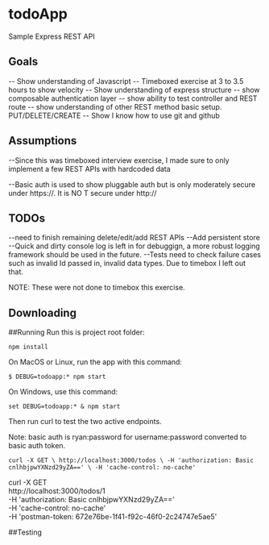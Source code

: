 # todoApp

Sample Express REST API

## Goals
-- Show understanding of Javascript
-- Timeboxed exercise at 3 to 3.5 hours to show velocity
-- Show understanding of express structure
-- show composable authentication layer
-- show ability to test controller and REST route
-- show understanding of other REST method basic setup. PUT/DELETE/CREATE
-- Show I know how to use git and github

## Assumptions

--Since this was timeboxed interview exercise, I made sure to only implement a few REST APIs with hardcoded data

--Basic auth is used to show pluggable auth but is only moderately secure under https://. It is NO
T secure under http://


## TODOs
--need to finish remaining delete/edit/add REST APIs
--Add persistent store
--Quick and dirty console log is left in for debuggign, a more robust logging framework should be used in the future.
--Tests need to check failure cases such as invalid Id passed in, invalid data types. Due to timebox I left out that.

NOTE: These were not done to timebox this exercise.

## Downloading


##Running
Run this is project root folder:

`npm install`

On MacOS or Linux, run the app with this command:

`$ DEBUG=todoapp:* npm start`

On Windows, use this command:

`set DEBUG=todoapp:* & npm start`


Then run curl to test the two active endpoints.

Note: basic auth is ryan:password for username:password converted to basic auth token.

`curl -X GET \
  http://localhost:3000/todos \
  -H 'authorization: Basic cnlhbjpwYXNzd29yZA==' \
  -H 'cache-control: no-cache'`

  curl -X GET \
  http://localhost:3000/todos/1 \
  -H 'authorization: Basic cnlhbjpwYXNzd29yZA==' \
  -H 'cache-control: no-cache' \
  -H 'postman-token: 672e76be-1f41-f92c-46f0-2c24747e5ae5'

##Testing

